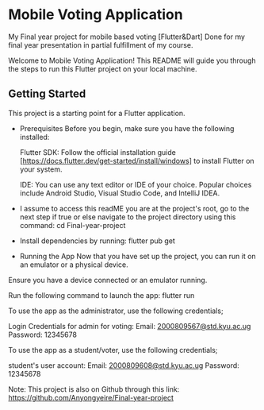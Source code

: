 # Mobile Voting Application
My Final year project for mobile based voting [Flutter&amp;Dart]
Done for my final year presentation in partial fulfillment of my course.

Welcome to Mobile Voting Application! This README will guide you through the steps to run this Flutter project on your local machine.


## Getting Started

This project is a starting point for a Flutter application.

- Prerequisites
    Before you begin, make sure you have the following installed:

    Flutter SDK: Follow the official installation guide [https://docs.flutter.dev/get-started/install/windows] to install Flutter on your system.

    IDE: You can use any text editor or IDE of your choice. Popular choices include Android Studio, Visual Studio Code, and IntelliJ IDEA.

- I assume to access this readME you are at the project's root, go to the next step if true or else navigate to the project directory using this command: cd Final-year-project

- Install dependencies by running: flutter pub get

- Running the App
Now that you have set up the project, you can run it on an emulator or a physical device.

Ensure you have a device connected or an emulator running.

Run the following command to launch the app: flutter run


To use the app as the administrator, use the following credentials;

Login Credentials for admin for voting:
Email: 2000809567@std.kyu.ac.ug
Password: 12345678 

To use the app as a student/voter, use the following credentials;

student's user account:
Email: 2000809608@std.kyu.ac.ug
Password: 12345678 

Note: This project is also on Github through this link: https://github.com/Anyongyeire/Final-year-project
